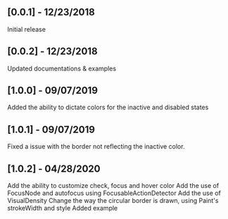 ## [0.0.1] - 12/23/2018

Initial release

## [0.0.2] - 12/23/2018

Updated documentations & examples

## [1.0.0] - 09/07/2019

Added the ability to dictate colors for the inactive and disabled states

## [1.0.1] - 09/07/2019

Fixed a issue with the border not reflecting the inactive color.

## [1.0.2] - 04/28/2020

Add the ability to customize check, focus and hover color
Add the use of FocusNode and autofocus using FocusableActionDetector
Add the use of VisualDensity
Change the way the circular border is drawn, using Paint's strokeWidth and style
Added example
